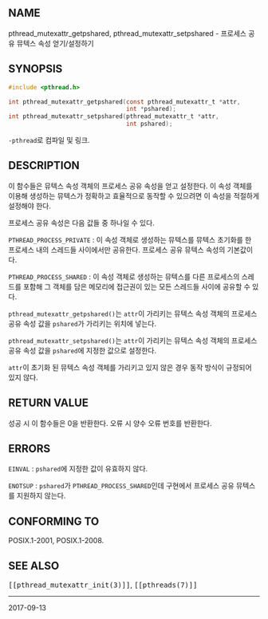 ## NAME

pthread_mutexattr_getpshared, pthread_mutexattr_setpshared - 프로세스 공유 뮤텍스 속성 얻기/설정하기

## SYNOPSIS

```c
#include <pthread.h>

int pthread_mutexattr_getpshared(const pthread_mutexattr_t *attr,
                                 int *pshared);
int pthread_mutexattr_setpshared(pthread_mutexattr_t *attr,
                                 int pshared);
```

`-pthread`로 컴파일 및 링크.

## DESCRIPTION

이 함수들은 뮤텍스 속성 객체의 프로세스 공유 속성을 얻고 설정한다. 이 속성 객체를 이용해 생성하는 뮤텍스가 정확하고 효율적으로 동작할 수 있으려면 이 속성을 적절하게 설정해야 한다.

프로세스 공유 속성은 다음 값들 중 하나일 수 있다.

`PTHREAD_PROCESS_PRIVATE`
:   이 속성 객체로 생성하는 뮤텍스를 뮤텍스 초기화를 한 프로세스 내의 스레드들 사이에서만 공유한다. 프로세스 공유 뮤텍스 속성의 기본값이다.

`PTHREAD_PROCESS_SHARED`
:   이 속성 객체로 생성하는 뮤텍스를 다른 프로세스의 스레드를 포함해 그 객체를 담은 메모리에 접근권이 있는 모든 스레드들 사이에 공유할 수 있다.

`pthread_mutexattr_getpshared()`는 `attr`이 가리키는 뮤텍스 속성 객체의 프로세스 공유 속성 값을 `pshared`가 가리키는 위치에 넣는다.

`pthread_mutexattr_setpshared()`는 `attr`이 가리키는 뮤텍스 속성 객체의 프로세스 공유 속성 값을 `pshared`에 지정한 값으로 설정한다.

`attr`이 초기화 된 뮤텍스 속성 객체를 가리키고 있지 않은 경우 동작 방식이 규정되어 있지 않다.

## RETURN VALUE

성공 시 이 함수들은 0을 반환한다. 오류 시 양수 오류 번호를 반환한다.

## ERRORS

`EINVAL`
:   `pshared`에 지정한 값이 유효하지 않다.

`ENOTSUP`
:   `pshared`가 `PTHREAD_PROCESS_SHARED`인데 구현에서 프로세스 공유 뮤텍스를 지원하지 않는다.

## CONFORMING TO

POSIX.1-2001, POSIX.1-2008.

## SEE ALSO

<tt>[[pthread_mutexattr_init(3)]]</tt>, <tt>[[pthreads(7)]]</tt>

----

2017-09-13
